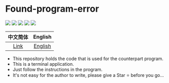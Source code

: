 # Found-program-error
![](https://badges.toozhao.com/badges/01H7CK2N91YEDQZ9K06NPTSZDZ/green.svg)
![](http://img.shields.io/badge/by%20kimi-Found%20program%20error%20-brightgreen)
![](https://komarev.com/ghpvc/?username=zjx-kimi-Found-program-error&color=9513ed)
[![](http://img.shields.io/badge/Star-Ffd700)](https://github.com/zjx-kimi/Found-program-error/stargazers)
![](http://img.shields.io/badge/zjx--kimi-give%20me%20a%20star-blue?logo=github)

|中文简体|English|
|:-:|:-:|
|[Link](https://github.com/zjx-kimi/Found-program-error/tree/zh-cn-1.0)|[English](https://github.com/zjx-kimi/Found-program-error/tree/en-1.0)|

- This repository holds the code that is used for the counterpart program.
- This is a terminal application.
- Just follow the instructions in the program.
- It's not easy for the author to write, please give a Star ⭐ before you go...
